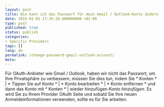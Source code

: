 ```yaml
---
layout: post
title: Wie kann ich das Passwort für mein Gmail / Outlook-Konto ändern?
date: 2015-01-01 17:35:28.000000000 +02:00
type: post
published: true
status: publish
categories:
- Specific Providers
tags: []
lang: de
permalink: /change-password-gmail-outlook-account/
meta:
---
```


Für OAuth-Anbieter wie Gmail / Outlook, haben wir nicht das Passwort, um Ihre Privatsphäre zu verbessern, müssen Sie dies tun, indem Sie * Konten * \| * Tippen Sie auf Konto * \| * Konto bearbeiten * \| * Konto entfernen * und dann das Konto mit * Konten * \| wieder hinzufügen *Konto hinzufügen*. Es wird Sie zu Ihrem Provider OAuth Seite und sobald Sie Ihre neuen Anmeldeinformationen verwenden, sollte es für Sie arbeiten.

